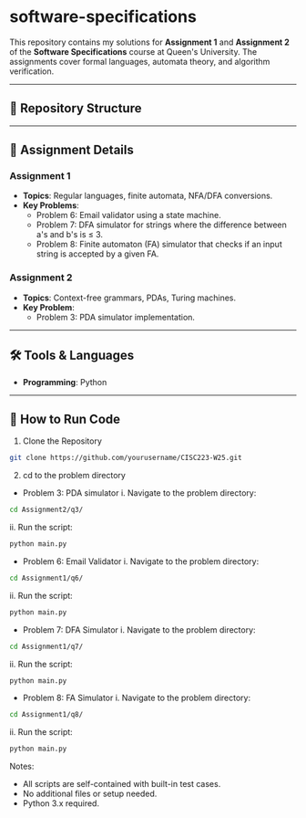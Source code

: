 # software-specifications

This repository contains my solutions for **Assignment 1** and **Assignment 2** of the **Software Specifications** course at Queen's University. The assignments cover formal languages, automata theory, and algorithm verification.

---

## 📂 Repository Structure


---

## 📝 Assignment Details

### **Assignment 1**
- **Topics**: Regular languages, finite automata, NFA/DFA conversions.
- **Key Problems**:
  - Problem 6: Email validator using a state machine.
  - Problem 7: DFA simulator for strings where the difference between a's and b's is ≤ 3.
  - Problem 8: Finite automaton (FA) simulator that checks if an input string is accepted by a given FA.

### **Assignment 2**
- **Topics**: Context-free grammars, PDAs, Turing machines.
- **Key Problem**:
  - Problem 3: PDA simulator implementation.

---

## 🛠 Tools & Languages
- **Programming**: Python
---

## 🚀 How to Run Code

1. Clone the Repository
```bash
git clone https://github.com/yourusername/CISC223-W25.git
```

2. cd to the problem directory

- Problem 3: PDA simulator
i. Navigate to the problem directory:
```bash 
cd Assignment2/q3/
```

ii. Run the script:
```bash
python main.py
```

- Problem 6: Email Validator
i. Navigate to the problem directory:
```bash 
cd Assignment1/q6/
```

ii. Run the script:
```bash
python main.py
```

- Problem 7: DFA Simulator
i. Navigate to the problem directory:
```bash
cd Assignment1/q7/
```

ii. Run the script:
```bash
python main.py
```

- Problem 8: FA Simulator
i. Navigate to the problem directory:
```bash
cd Assignment1/q8/
```

ii. Run the script:
```bash
python main.py
```

Notes:
- All scripts are self-contained with built-in test cases.
- No additional files or setup needed.
- Python 3.x required.
